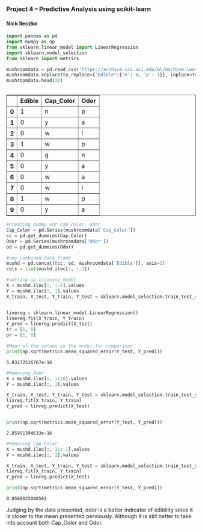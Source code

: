 
### Project 4 – Predictive Analysis using scikit-learn
#### Nick Ileczko


```python
import pandas as pd
import numpy as np
from sklearn.linear_model import LinearRegression
import sklearn.model_selection
from sklearn import metrics

mushroomdata = pd.read_csv('https://archive.ics.uci.edu/ml/machine-learning-databases/mushroom/agaricus-lepiota.data',sep=',', header=None, usecols=[0,3,5], names=["Edible","Cap_Color","Odor"])
mushroomdata.replace(to_replace={"Edible":{'e': 0, 'p': 1}}, inplace=True)
mushroomdata.head(10)



```




<div>
<style>
    .dataframe thead tr:only-child th {
        text-align: right;
    }

    .dataframe thead th {
        text-align: left;
    }

    .dataframe tbody tr th {
        vertical-align: top;
    }
</style>
<table border="1" class="dataframe">
  <thead>
    <tr style="text-align: right;">
      <th></th>
      <th>Edible</th>
      <th>Cap_Color</th>
      <th>Odor</th>
    </tr>
  </thead>
  <tbody>
    <tr>
      <th>0</th>
      <td>1</td>
      <td>n</td>
      <td>p</td>
    </tr>
    <tr>
      <th>1</th>
      <td>0</td>
      <td>y</td>
      <td>a</td>
    </tr>
    <tr>
      <th>2</th>
      <td>0</td>
      <td>w</td>
      <td>l</td>
    </tr>
    <tr>
      <th>3</th>
      <td>1</td>
      <td>w</td>
      <td>p</td>
    </tr>
    <tr>
      <th>4</th>
      <td>0</td>
      <td>g</td>
      <td>n</td>
    </tr>
    <tr>
      <th>5</th>
      <td>0</td>
      <td>y</td>
      <td>a</td>
    </tr>
    <tr>
      <th>6</th>
      <td>0</td>
      <td>w</td>
      <td>a</td>
    </tr>
    <tr>
      <th>7</th>
      <td>0</td>
      <td>w</td>
      <td>l</td>
    </tr>
    <tr>
      <th>8</th>
      <td>1</td>
      <td>w</td>
      <td>p</td>
    </tr>
    <tr>
      <th>9</th>
      <td>0</td>
      <td>y</td>
      <td>a</td>
    </tr>
  </tbody>
</table>
</div>




```python
#creating dummy var cap_color, odor
Cap_Color = pd.Series(mushroomdata['Cap_Color'])
cc = pd.get_dummies(Cap_Color)
Odor = pd.Series(mushroomdata['Odor'])
od = pd.get_dummies(Odor)

#new combined data frame
mushd = pd.concat([cc, od, mushroomdata['Edible']], axis=1)
cols = list(mushd.iloc[:, :-1])

#setting up training model
X = mushd.iloc[:, :-1].values
Y = mushd.iloc[:, 1].values
X_train, X_test, Y_train, Y_test = sklearn.model_selection.train_test_split(X, Y, random_state=1)


linereg = sklearn.linear_model.LinearRegression()
linereg.fit(X_train, Y_train)
Y_pred = linereg.predict(X_test)
tr = [1, 0]
pr = [1, 0]

```


```python
#Mean of the values in the model for comparison
print(np.sqrt(metrics.mean_squared_error(Y_test, Y_pred)))
```

    5.93272516767e-16
    


```python
#Removing Odor
X = mushd.iloc[:, 1:10].values
Y = mushd.iloc[:, 1].values

X_train, X_test, Y_train, Y_test = sklearn.model_selection.train_test_split(X, Y, random_state=1)
linreg.fit(X_train, Y_train)
Y_pred = linreg.predict(X_test)


print(np.sqrt(metrics.mean_squared_error(Y_test, Y_pred)))
```

    2.85951394633e-16
    


```python
#Removing Cap_Color
X = mushd.iloc[:, 11:-1].values
Y = mushd.iloc[:, 1].values

X_train, X_test, Y_train, Y_test = sklearn.model_selection.train_test_split(X, Y, random_state=1)
linreg.fit(X_train, Y_train)
Y_pred = linreg.predict(X_test)

print(np.sqrt(metrics.mean_squared_error(Y_test, Y_pred)))
```

    0.0588025088502
    

Judging by the data presented, odor is a better indicator of edibility since it is closer to the mean presented perviously. Although it is still better to take into account both Cap_Color and Odor. 
